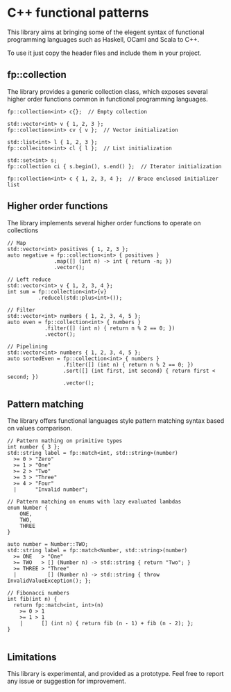 C++ functional patterns
===

This library aims at bringing some of the elegent syntax of functional programming languages such as Haskell, OCaml and Scala to C++.

To use it just copy the header files and include them in your project.

fp::collection
---

The library provides a generic collection class, which exposes several higher order functions common in functional programming languages.


```
fp::collection<int> c{};  // Empty collection

std::vector<int> v { 1, 2, 3 };
fp::collection<int> cv { v };  // Vector initialization

std::list<int> l { 1, 2, 3 };
fp::colleciton<int> cl { l };  // List initialization

std::set<int> s;
fp::collection ci { s.begin(), s.end() };  // Iterator initialization

fp::collection<int> c { 1, 2, 3, 4 };  // Brace enclosed initializer list

```

Higher order functions
---

The library implements several higher order functions to operate on collections

```
// Map
std::vector<int> positives { 1, 2, 3 };
auto negative = fp::collection<int> { positives }
               .map([] (int n) -> int { return -n; })
               .vector();

// Left reduce
std::vector<int> v { 1, 2, 3, 4 };
int sum = fp::collection<int>{v}
          .reducel(std::plus<int>());

// Filter
std::vector<int> numbers { 1, 2, 3, 4, 5 };
auto even = fp::collection<int> { numbers }
            .filter([] (int n) { return n % 2 == 0; })
            .vector();

// Pipelining
std::vector<int> numbers { 1, 2, 3, 4, 5 };
auto sortedEven = fp::collection<int> { numbers }
                  .filter([] (int n) { return n % 2 == 0; })
                  .sort([] (int first, int second) { return first < second; })
                  .vector();
```

Pattern matching
---

The library offers functional languages style pattern matching syntax based on values comparison.

```
// Pattern mathing on primitive types
int number { 3 };
std::string label = fp::match<int, std::string>(number)
  >= 0 > "Zero"
  >= 1 > "One"
  >= 2 > "Two"
  >= 3 > "Three"
  >= 4 > "Four"
  |      "Invalid number";

// Pattern matching on enums with lazy evaluated lambdas
enum Number {
    ONE,
    TWO,
    THREE
}

auto number = Number::TWO;
std::string label = fp::match<Number, std::string>(number)
  >= ONE   > "One"
  >= TWO   > [] (Number n) -> std::string { return "Two"; }
  >= THREE > "Three"
  |          [] (Number n) -> std::string { throw InvalidValueException(); };

// Fibonacci numbers
int fib(int n) {
  return fp::match<int, int>(n)
    >= 0 > 1
    >= 1 > 1
    |      [] (int n) { return fib (n - 1) + fib (n - 2); };
}
 
```

Limitations
---
This library is experimental, and provided as a prototype. Feel free to report any issue or suggestion for improvement.
